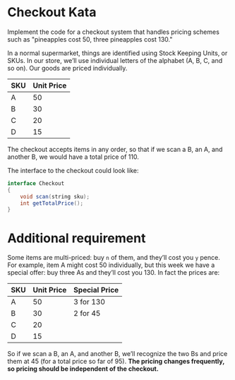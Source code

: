 # Checkout Kata

Implement the code for a checkout system that handles pricing schemes such as "pineapples cost 50, three pineapples cost 130."

In a normal supermarket, things are identified using Stock Keeping Units, or SKUs. In our store, we’ll use individual letters of the alphabet (A, B, C, and so on). Our goods are priced individually. 

| SKU  | Unit Price |
| ---- | ---------- |
| A    | 50         |
| B    | 30         |
| C    | 20         |
| D    | 15         |

The checkout accepts items in any order, so that if we scan a B, an A, and another B, we would have a total price of 110.

The interface to the checkout could look like:

```java
interface Checkout
{
    void scan(string sku);
    int getTotalPrice();
}
```

# Additional requirement

Some items are multi-priced: buy `n` of them, and they’ll cost you `y` pence. For example, item A might cost 50 individually, but this week we have a special offer: buy three As and they’ll cost you 130. In fact the prices are:

| SKU  | Unit Price | Special Price |
| ---- | ---------- | ------------- |
| A    | 50         | 3 for 130     |
| B    | 30         | 2 for 45      |
| C    | 20         |               |
| D    | 15         |               |

So if we scan a B, an A, and another B, we’ll recognize the two Bs and price them at 45 (for a total price so far of 95). **The pricing changes frequently, so pricing should be independent of the checkout.**
